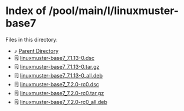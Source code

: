 
# Index of /pool/main/l/linuxmuster-base7
Files in this directory:
- ⤴ [Parent Directory](../)
- 🗒 [linuxmuster-base7_7.1.13-0.dsc](linuxmuster-base7_7.1.13-0.dsc)
- 🗒 [linuxmuster-base7_7.1.13-0.tar.gz](linuxmuster-base7_7.1.13-0.tar.gz)
- 🗒 [linuxmuster-base7_7.1.13-0_all.deb](linuxmuster-base7_7.1.13-0_all.deb)
- 🗒 [linuxmuster-base7_7.2.0-rc0.dsc](linuxmuster-base7_7.2.0-rc0.dsc)
- 🗒 [linuxmuster-base7_7.2.0-rc0.tar.gz](linuxmuster-base7_7.2.0-rc0.tar.gz)
- 🗒 [linuxmuster-base7_7.2.0-rc0_all.deb](linuxmuster-base7_7.2.0-rc0_all.deb)
